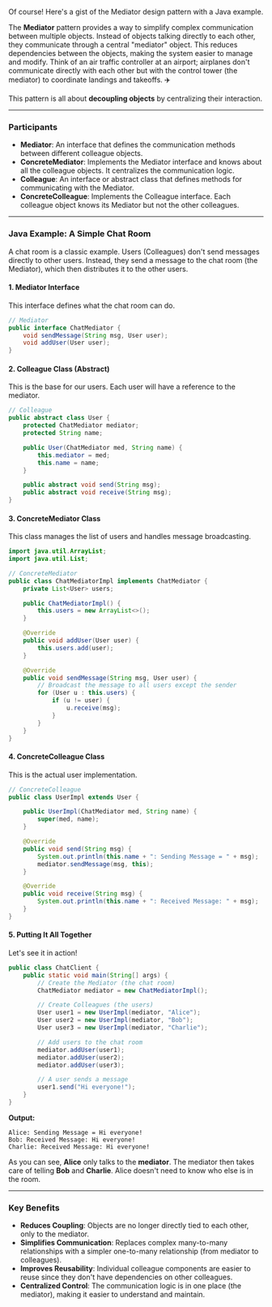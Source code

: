 Of course\! Here's a gist of the Mediator design pattern with a Java example.

The **Mediator** pattern provides a way to simplify complex communication between multiple objects. Instead of objects talking directly to each other, they communicate through a central "mediator" object. This reduces dependencies between the objects, making the system easier to manage and modify. Think of an air traffic controller at an airport; airplanes don't communicate directly with each other but with the control tower (the mediator) to coordinate landings and takeoffs. ✈️

This pattern is all about **decoupling objects** by centralizing their interaction.

-----

### Participants

* **Mediator**: An interface that defines the communication methods between different colleague objects.
* **ConcreteMediator**: Implements the Mediator interface and knows about all the colleague objects. It centralizes the communication logic.
* **Colleague**: An interface or abstract class that defines methods for communicating with the Mediator.
* **ConcreteColleague**: Implements the Colleague interface. Each colleague object knows its Mediator but not the other colleagues.

-----

### Java Example: A Simple Chat Room

A chat room is a classic example. Users (Colleagues) don't send messages directly to other users. Instead, they send a message to the chat room (the Mediator), which then distributes it to the other users.

#### 1\. Mediator Interface

This interface defines what the chat room can do.

```java
// Mediator
public interface ChatMediator {
    void sendMessage(String msg, User user);
    void addUser(User user);
}
```

#### 2\. Colleague Class (Abstract)

This is the base for our users. Each user will have a reference to the mediator.

```java
// Colleague
public abstract class User {
    protected ChatMediator mediator;
    protected String name;

    public User(ChatMediator med, String name) {
        this.mediator = med;
        this.name = name;
    }

    public abstract void send(String msg);
    public abstract void receive(String msg);
}
```

#### 3\. ConcreteMediator Class

This class manages the list of users and handles message broadcasting.

```java
import java.util.ArrayList;
import java.util.List;

// ConcreteMediator
public class ChatMediatorImpl implements ChatMediator {
    private List<User> users;

    public ChatMediatorImpl() {
        this.users = new ArrayList<>();
    }

    @Override
    public void addUser(User user) {
        this.users.add(user);
    }

    @Override
    public void sendMessage(String msg, User user) {
        // Broadcast the message to all users except the sender
        for (User u : this.users) {
            if (u != user) {
                u.receive(msg);
            }
        }
    }
}
```

#### 4\. ConcreteColleague Class

This is the actual user implementation.

```java
// ConcreteColleague
public class UserImpl extends User {

    public UserImpl(ChatMediator med, String name) {
        super(med, name);
    }

    @Override
    public void send(String msg) {
        System.out.println(this.name + ": Sending Message = " + msg);
        mediator.sendMessage(msg, this);
    }

    @Override
    public void receive(String msg) {
        System.out.println(this.name + ": Received Message: " + msg);
    }
}
```

#### 5\. Putting It All Together

Let's see it in action\!

```java
public class ChatClient {
    public static void main(String[] args) {
        // Create the Mediator (the chat room)
        ChatMediator mediator = new ChatMediatorImpl();

        // Create Colleagues (the users)
        User user1 = new UserImpl(mediator, "Alice");
        User user2 = new UserImpl(mediator, "Bob");
        User user3 = new UserImpl(mediator, "Charlie");

        // Add users to the chat room
        mediator.addUser(user1);
        mediator.addUser(user2);
        mediator.addUser(user3);

        // A user sends a message
        user1.send("Hi everyone!");
    }
}
```

**Output:**

```
Alice: Sending Message = Hi everyone!
Bob: Received Message: Hi everyone!
Charlie: Received Message: Hi everyone!
```

As you can see, **Alice** only talks to the **mediator**. The mediator then takes care of telling **Bob** and **Charlie**. Alice doesn't need to know who else is in the room.

-----

### Key Benefits

* **Reduces Coupling**: Objects are no longer directly tied to each other, only to the mediator.
* **Simplifies Communication**: Replaces complex many-to-many relationships with a simpler one-to-many relationship (from mediator to colleagues).
* **Improves Reusability**: Individual colleague components are easier to reuse since they don't have dependencies on other colleagues.
* **Centralized Control**: The communication logic is in one place (the mediator), making it easier to understand and maintain.